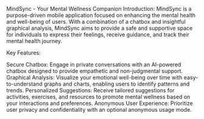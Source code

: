 MindSync - Your Mental Wellness Companion
Introduction:
MindSync is a purpose-driven mobile application focused on enhancing the mental health and well-being of users. With a combination of a chatbox and insightful graphical analysis, MindSync aims to provide a safe and supportive space for individuals to express their feelings, receive guidance, and track their mental health journey.

Key Features:

Secure Chatbox: Engage in private conversations with an AI-powered chatbox designed to provide empathetic and non-judgmental support.
Graphical Analysis: Visualize your emotional well-being over time with easy-to-understand graphs and charts, enabling users to identify patterns and trends.
Personalized Suggestions: Receive tailored suggestions for activities, exercises, and resources to promote mental wellness based on your interactions and preferences.
Anonymous User Experience: Prioritize user privacy and confidentiality with an optional anonymous usage mode.
